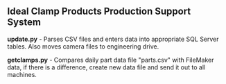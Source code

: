 ## Ideal Clamp Products Production Support System ##

**update.py** - Parses CSV files and enters data into appropriate SQL Server tables. 
                Also moves camera files to engineering drive. 

**getclamps.py** - Compares daily part data file "parts.csv" with FileMaker data, if there is a difference, 
                   create new data file and send it out to all machines. 


